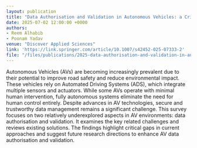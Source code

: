 ```yaml
---
layout: publication
title: "Data Authorisation and Validation in Autonomous Vehicles: a Critical Review"
date: 2025-07-02 12:00:00 +0000
authors:
- Reem Alhabib
- Poonam Yadav
venue: "Discover Applied Sciences"
link: 'https://link.springer.com/article/10.1007/s42452-025-07333-2'
file: "/files/publications/2025-data-authorisation-and-validation-in-autonomous-vehicles.pdf"
---
```


Autonomous Vehicles (AVs) are becoming increasingly prevalent due to their potential to improve road safety and reduce environmental impact. These vehicles rely on Automated Driving Systems (ADS), which integrate multiple sensors and actuators. While some AVs operate with minimal human intervention, fully autonomous systems eliminate the need for human control entirely. Despite advances in AV technologies, secure and trustworthy data management remains a significant challenge. This survey focuses on two relatively underexplored aspects in AV environments: data authorisation and validation. It examines the key related challenges and reviews existing solutions. The findings highlight critical gaps in current approaches and suggest future research directions to enhance AV data authorisation and validation.
